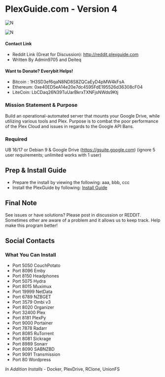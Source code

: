 # PlexGuide.com - Version 4

![N](https://github.com/Admin9705/PlexGuide.com-The-Awesome-Plex-Server/blob/Version-4/scripts/plexguide.PNG)

![N](https://github.com/Admin9705/PlexGuide.com-The-Awesome-Plex-Server/blob/Version-4/scripts/plexguide-demo.PNG)

#### Contact Link
- Reddit Link (Great for Discussion): http://reddit.plexguide.com
- Written By Admin9705 and Deiteq

#### Want to Donate? Everybit Helps!

- Bitcoin : 1H3SD3ef6qaN8ND8S8ZQCaEyD4pMW4kFsA
- Ethereum: 0xe40ED5eA14e20e7dc4595FdE195526d36308cF04
- LiteCoin: LbCDaq26N39TuUarBkrxTXNFjsNWds9Ktj

### Mission Statement & Purpose

Build an operational-automated server that mounts your Google Drive, while utilizing various tools and Plex.  Purpose is to combat the poor performance of the Plex Cloud and issues in regards to the Google API Bans.  

### Required

UB 16/17 or Debian 9 & Google Drive (https://gsuite.google.com) (ignore 5 user requirements; unlimited works with 1 user)

## Prep & Install Guide
- Prepare the install by viewing the following: aaa, bbb, ccc
- Install the PlexGuide by following: [Install Guide](https://github.com/Admin9705/PlexGuide.com-The-Awesome-Plex-Server/wiki/Install-Guide)

## Final Note

See issues or have solutions? Please post in discussion or REDDIT.  Sometimes other are aware of a problem and it allows us to keep track.  Help make this program better!

## Social Contacts



### What You Can Install

- Port 5050   CouchPotato
- Port 8096   Emby
- Port 8150   Headphones
- Port 5075   Hydra
- Port 8015   Muximux
- Port 19999  NetData
- Port 6789   NZBGET
- Port 3579   Ombi v3
- Port 8020   Organizer
- Port 32400  Plex
- Port 8181   PlexPy
- Port 9000   Portainer
- Port 7878   Radarr
- Port 8085   RuTorrent
- Port 8081   Sickrage
- Port 8989   Sonarr
- Port 8090   SABNZBD
- Port 9091   Transmission
- Port 80     Wordpress

*In Addition Installs* - Docker, PlexDrive, RClone, UnionFS
